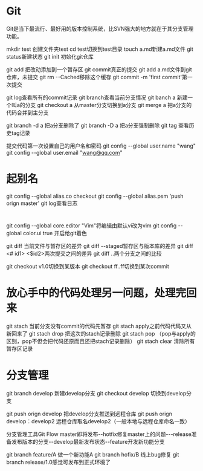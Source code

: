 # Git
Git是当下最流行、最好用的版本控制系统，比SVN强大的地方就在于其分支管理功能。

mkdir test 创建文件夹test 
cd test切换到test目录
touch a.md新建a.md文件
git status新建状态
git init 初始化git仓库

git add 把改动添加到一个暂存区
git commit真正的提交
git add a.md文件到git仓库，未提交
git rm --Cached移除这个缓存
git commit -m 'first commit'第一次提交

git log查看所有的commit记录
git branch查看当前分支情况
git banch a 新建一个叫a的分支
git checkout a 从master分支切换到a分支
git merge a 把a分支的代码合并到主分支


git branch -d a 把a分支删除了
git branch -D a 把a分支强制删除
git tag 查看历史tag记录

提交代码第一次设置自己的用户名和密码
git config --global user.name "wang"
git config --global user.email "wang@qq.com"
# 起别名
git config --global alias.co checkout
git config --global alias.psm 'push orign master'
git log查看日志

# 
git config --global core.editor "Vim"将编辑由默认vi改为vim
git config --global color.ui true 开启给git着色

git diff 当前文件与暂存区的差异
git diff --staged暂存区与版本库的差异
git diff <# id1> <$id2>两次提交之间的差异
git diff <branch1 >..<branch2>两个分支之间的比较

git checkout v1.0切换到某版本
git checkout ff..ff切换到某次commit

# 放心手中的代码处理另一问题，处理完回来
git stach 当前分支没有commit的代码先暂存
git stach apply之前代码代码又从新回来了
git stach drop 把这次的stach记录删除
git stach pop （pop与apply的区别，pop不但会把代码还原而且还把stach记录删除）
git stach clear 清除所有暂存区记录


# 分支管理
git branch develop 新建develop分支
git checkout develop 切换到develop分支

git push orign develop 把develop分支推送到远程仓库
git push orign develop：develop2 远程仓库取名develop2（一般本地与远程仓库命名一致）


分支管理工具Git Flow
master即将发布--hotfix修复master上的问题---release准备发布版本的分支--develop最新发布状态--feature开发新功能分支

git branch feature/A 做一个新功能A
git branch hofix/B 线上bug修复
git branch release/1.0感觉可发布到正式环境了


